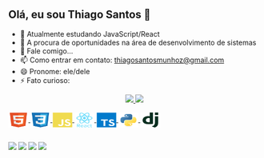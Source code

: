 ## Olá, eu sou Thiago Santos 👋

- 🔭 Atualmente estudando JavaScript/React
- 🌱 A procura de oportunidades na área de desenvolvimento de sistemas
- 💬 Fale comigo...
- 📫 Como entrar em contato: thiagosantosmunhoz@gmail.com
- 😄 Pronome: ele/dele
- ⚡ Fato curioso: 

<div align="center">
  <a href="https://github.com/ThiagooSantoss">
  <img height="180em" src="https://github-readme-stats.vercel.app/api?username=ThiagooSantoss&show_icons=true&theme=dracula&include_all_commits=true&count_private=false"/>
  <img height="180em" src="https://github-readme-stats.vercel.app/api/top-langs/?username=ThiagooSantoss&layout=compact&langs_count=7&theme=dracula"/>
</div>

<div style="display: inline_block"><br>
  <img align="center" alt="ThiagooSantoss-HTML" height="30" width="40" src="https://raw.githubusercontent.com/devicons/devicon/master/icons/html5/html5-original.svg">
  <img align="center" alt="ThiagooSantoss-CSS" height="30" width="40" src="https://raw.githubusercontent.com/devicons/devicon/master/icons/css3/css3-original.svg">
  <img align="center" alt="ThiagooSantoss-Js" height="30" width="40" src="https://raw.githubusercontent.com/devicons/devicon/master/icons/javascript/javascript-plain.svg">
  <img align="center" alt="ThiagooSantoss-Js" height="30" width="40" src="https://raw.githubusercontent.com/devicons/devicon/master/icons/react/react-original-wordmark.svg">
  <img align="center" alt="ThiagooSantoss-Ts" height="30" width="40" src="https://raw.githubusercontent.com/devicons/devicon/master/icons/typescript/typescript-plain.svg">
  <img align="center" alt="ThiagooSantoss-Python" height="30" width="40" src="https://raw.githubusercontent.com/devicons/devicon/master/icons/python/python-original.svg">
  <img align="center" alt="ThiagooSantoss-Django" height="30" width="40" src="https://raw.githubusercontent.com/devicons/devicon/master/icons/django/django-plain.svg">
</div>
  
##
  
<div> 
  <a href="https://www.instagram.com/thiagopino21989/" target="_blank"><img src="https://img.shields.io/badge/-Instagram-%23E4405F?style=for-the-badge&logo=instagram&logoColor=white" target="_blank"></a>
  <a href="https://discord.com/channels/821364094878613524/935906121858818059" target="_blank"><img src="https://img.shields.io/badge/Discord-7289DA?style=for-the-badge&logo=discord&logoColor=white" target="_blank"></a> 
  <a href="mailto:triagosantosmunhoz@gmail.com"><img src="https://img.shields.io/badge/-Gmail-%23333?style=for-the-badge&logo=gmail&logoColor=white" target="_blank"></a>
  <a href="https://www.linkedin.com/in/thiago-santos-ab4915122/" target="_blank"><img src="https://img.shields.io/badge/-LinkedIn-%230077B5?style=for-the-badge&logo=linkedin&logoColor=white" target="_blank"></a> 
</div>


